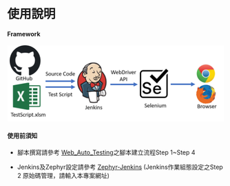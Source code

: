 # 使用說明

#### Framework

![image](https://github.com/Gilleschen/Zephyr-Jenkins-Web/blob/master/picture/framework.png)

#### 使用前須知

* 腳本撰寫請參考 <a href="https://github.com/Gilleschen/Web_Auto_Testing">Web_Auto_Testing</a>之腳本建立流程Step 1~Step 4

* Jenkins及Zephyr設定請參考 <a href="https://github.com/Gilleschen/Zephyr-Jenkins">Zephyr-Jenkins</a> (Jenkins作業組態設定之Step 2 原始碼管理，請輸入本專案網址)

